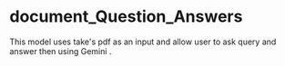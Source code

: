 # document_Question_Answers
This model uses take's pdf as an input and allow user to ask query and answer then using Gemini .
